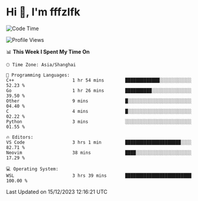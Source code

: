 # Hi 👋, I'm fffzlfk

<!--START_SECTION:waka-->
![Code Time](http://img.shields.io/badge/Code%20Time-622%20hrs%2050%20mins-blue)

![Profile Views](http://img.shields.io/badge/Profile%20Views-0-blue)

📊 **This Week I Spent My Time On** 

```text
🕑︎ Time Zone: Asia/Shanghai

💬 Programming Languages: 
C++                      1 hr 54 mins        █████████████░░░░░░░░░░░░   52.23 % 
Go                       1 hr 26 mins        ██████████░░░░░░░░░░░░░░░   39.50 % 
Other                    9 mins              █░░░░░░░░░░░░░░░░░░░░░░░░   04.40 % 
C                        4 mins              █░░░░░░░░░░░░░░░░░░░░░░░░   02.22 % 
Python                   3 mins              ░░░░░░░░░░░░░░░░░░░░░░░░░   01.55 % 

🔥 Editors: 
VS Code                  3 hrs 1 min         █████████████████████░░░░   82.71 % 
Neovim                   38 mins             ████░░░░░░░░░░░░░░░░░░░░░   17.29 % 

💻 Operating System: 
WSL                      3 hrs 39 mins       █████████████████████████   100.00 % 
```


 Last Updated on 15/12/2023 12:16:21 UTC
<!--END_SECTION:waka-->
